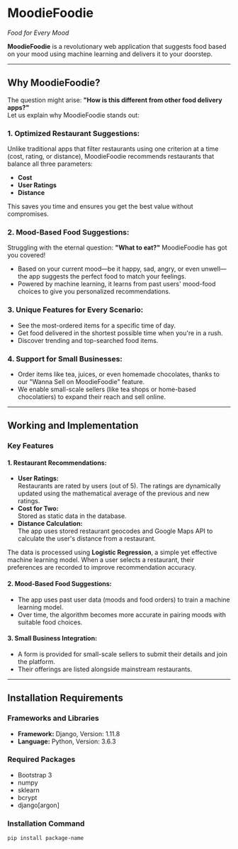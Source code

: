 # MoodieFoodie  
*Food for Every Mood*  

**MoodieFoodie** is a revolutionary web application that suggests food based on your mood using machine learning and delivers it to your doorstep.  

---

## Why MoodieFoodie?  

The question might arise: **"How is this different from other food delivery apps?"**  
Let us explain why MoodieFoodie stands out:  

### 1. Optimized Restaurant Suggestions:  
Unlike traditional apps that filter restaurants using one criterion at a time (cost, rating, or distance), MoodieFoodie recommends restaurants that balance all three parameters:  
- **Cost**  
- **User Ratings**  
- **Distance**  

This saves you time and ensures you get the best value without compromises.

### 2. Mood-Based Food Suggestions:  
Struggling with the eternal question: **"What to eat?"** MoodieFoodie has got you covered!  
- Based on your current mood—be it happy, sad, angry, or even unwell—the app suggests the perfect food to match your feelings.  
- Powered by machine learning, it learns from past users' mood-food choices to give you personalized recommendations.

### 3. Unique Features for Every Scenario:  
- See the most-ordered items for a specific time of day.  
- Get food delivered in the shortest possible time when you're in a rush.  
- Discover trending and top-searched food items.  

### 4. Support for Small Businesses:  
- Order items like tea, juices, or even homemade chocolates, thanks to our "Wanna Sell on MoodieFoodie" feature.  
- We enable small-scale sellers (like tea shops or home-based chocolatiers) to expand their reach and sell online.

---

## Working and Implementation  

### Key Features  

#### 1. Restaurant Recommendations:  
- **User Ratings:**  
  Restaurants are rated by users (out of 5). The ratings are dynamically updated using the mathematical average of the previous and new ratings.  
- **Cost for Two:**  
  Stored as static data in the database.  
- **Distance Calculation:**  
  The app uses stored restaurant geocodes and Google Maps API to calculate the user's distance from a restaurant.

The data is processed using **Logistic Regression**, a simple yet effective machine learning model. When a user selects a restaurant, their preferences are recorded to improve recommendation accuracy.

#### 2. Mood-Based Food Suggestions:  
- The app uses past user data (moods and food orders) to train a machine learning model.  
- Over time, the algorithm becomes more accurate in pairing moods with suitable food choices.

#### 3. Small Business Integration:  
- A form is provided for small-scale sellers to submit their details and join the platform.  
- Their offerings are listed alongside mainstream restaurants.

---

## Installation Requirements  

### Frameworks and Libraries  
- **Framework:** Django, Version: 1.11.8  
- **Language:** Python, Version: 3.6.3  

### Required Packages  
- Bootstrap 3  
- numpy  
- sklearn  
- bcrypt  
- django[argon]  

### Installation Command  
```bash
pip install package-name
